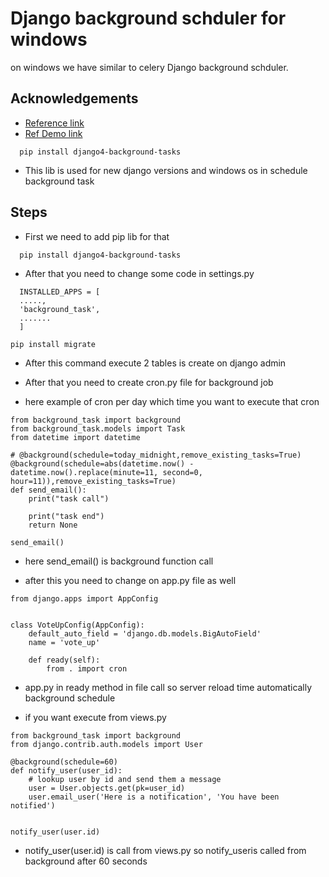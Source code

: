 
# Django background schduler for windows

on windows we have similar to celery Django background schduler.

## Acknowledgements

 - [Reference link](https://pypi.org/project/django4-background-tasks/)
 - [Ref Demo link](https://medium.com/@robinttt333running-background-tasks-in-django-f4c1d3f6f06e)


```
  pip install django4-background-tasks
```

- This lib is used for new django versions and windows os in schedule background task


## Steps

- First we need to add pip lib for that
```
  pip install django4-background-tasks
```

- After that you need to change some code in settings.py

```
  INSTALLED_APPS = [
  .....,
  'background_task',
  .......
  ]
```

```
pip install migrate
```
- After this command execute 2 tables is create on django admin


- After that you need to create cron.py file for background job

- here example of cron per day which time you want to execute that cron
```
from background_task import background
from background_task.models import Task
from datetime import datetime

# @background(schedule=today_midnight,remove_existing_tasks=True)
@background(schedule=abs(datetime.now() - datetime.now().replace(minute=11, second=0, hour=11)),remove_existing_tasks=True)
def send_email():
    print("task call")
    
    print("task end")
    return None

send_email()

```
- here send_email() is background function call

- after this you need to change on app.py file as well

```
from django.apps import AppConfig


class VoteUpConfig(AppConfig):
    default_auto_field = 'django.db.models.BigAutoField'
    name = 'vote_up'

    def ready(self):
        from . import cron
```

- app.py in ready method in file call so server reload time automatically background schedule


- if you want execute from views.py

```
from background_task import background
from django.contrib.auth.models import User

@background(schedule=60)
def notify_user(user_id):
    # lookup user by id and send them a message
    user = User.objects.get(pk=user_id)
    user.email_user('Here is a notification', 'You have been notified')


notify_user(user.id)
```
- notify_user(user.id) is call from views.py so  notify_useris called from background after 60 seconds
